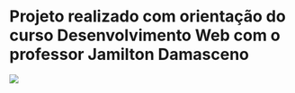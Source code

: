 
 <h1> Projeto realizado com orientação do curso Desenvolvimento Web com o professor Jamilton Damasceno </h1>

![](https://i.imgur.com/OF82APL.png)

